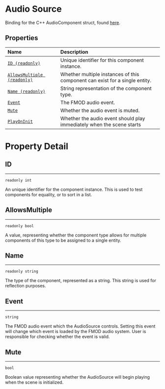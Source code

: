 # Audio Source

Binding for the C++ AudioComponent struct, found [here](structChroma_1_1AudioSource.html).




## Properties
| Name | Description |
| :----| :---|
| [`ID (readonly)`](#ID)     | Unique identifier for this component instance. |
| [`AllowsMultiple (readonly)`](#AllowsMultiple)     | Whether multiple instances of this component can exist for a single entity. |
| [`Name (readonly)`](#Name)     | String representation of the component type. |
| [`Event`](#Event)     | The FMOD audio event. |
| [`Mute`](#Mute)     | Whether the audio event is muted. |
| [`PlayOnInit`](#PlayOnInit)     | Whether the audio event should play immediately when the scene starts |



# Property Detail
<!-- ID -->
<h2 id="ID">ID</h2>

---
<code class="code_label">readonly int</code>

An unique identifier for the component instance. This is used to test components for equality, or to sort in a list.

<!-- START PROPERTY BLOCK -->
<h2 id="AllowsMultiple">AllowsMultiple</h2>

---
<code class="code_label">readonly bool</code>

A value, representing whether the component type allows for multiple components of this type to be assigned to a single entity.

<!-- START PROPERTY BLOCK -->
<h2 id="Name">Name</h2>

---
<code class="code_label">readonly string</code>

The type of the component, represented as a string. This string is used for reflection purposes.

<!-- START PROPERTY BLOCK -->
<h2 id="Event">Event</h2>

---
<code class="code_label">string</code>

The FMOD audio event which the AudioSource controls. Setting this event will change which event is loaded by the FMOD audio system. User is responsible for checking whether the event is valid.

<!-- START PROPERTY BLOCK -->
<h2 id="Mute">Mute</h2>

---
<code class="code_label">bool</code>

Boolean value representing whether the AudioSource will begin playing when the scene is initialized.

</br>